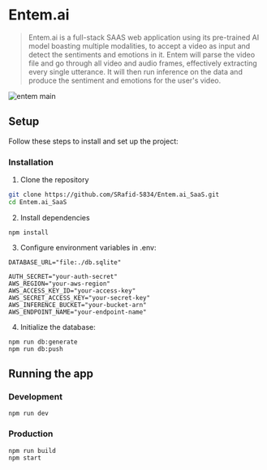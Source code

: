# Entem.ai

> Entem.ai is a full-stack SAAS web application using its pre-trained AI model boasting multiple modalities, to accept a video as input and detect the sentiments and emotions in it. Entem will parse the video file and go through all video and audio frames, effectively extracting every single utterance. It will then run inference on the data and produce the sentiment and emotions for the user's video.

![entem main](https://github.com/user-attachments/assets/3b3a0ee2-55f6-497d-bf36-0a79d7bdc7a0)

## Setup

Follow these steps to install and set up the project:

### Installation

1. Clone the repository

```bash
git clone https://github.com/SRafid-5834/Entem.ai_SaaS.git
cd Entem.ai_SaaS
```

2. Install dependencies

```
npm install
```

3. Configure environment variables in .env:

```
DATABASE_URL="file:./db.sqlite"

AUTH_SECRET="your-auth-secret"
AWS_REGION="your-aws-region"
AWS_ACCESS_KEY_ID="your-access-key"
AWS_SECRET_ACCESS_KEY="your-secret-key"
AWS_INFERENCE_BUCKET="your-bucket-arn"
AWS_ENDPOINT_NAME="your-endpoint-name"
```

4. Initialize the database:

```
npm run db:generate
npm run db:push
```

## Running the app

### Development

```
npm run dev
```

### Production

```
npm run build
npm start
```
